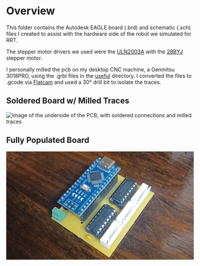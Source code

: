 # Overview
This folder contains the Autodesk EAGLE board (.brd) and schematic (.sch) files I created to assist with the hardware side of the robot we simulated for RRT.

The stepper motor drivers we used were the [ULN2003A](https://en.wikipedia.org/wiki/ULN2003A) with the [28BYJ](https://lastminuteengineers.com/28byj48-stepper-motor-arduino-tutorial/) stepper motor.

I personally milled the pcb on my desktop CNC machine, a Genmitsu 3018PRO, using the .grbl files in the [useful](/RoboticsPCB/useful/) directory. I converted the files to .gcode via [Flatcam](http://flatcam.org/manual/introduction.html) and used a 30° drill bit to isolate the traces.

## Soldered Board w/ Milled Traces
![Image of the underside of the PCB, with soldered connections and milled traces](/RoboticsPCB/PCB_Traces.jpg)
## Fully Populated Board
![Image of the fully populated PCB w/ all IC's, JST's, & Capacitors in place.](/RoboticsPCB/Populated_PCB.jpg)
